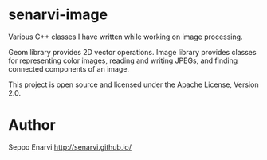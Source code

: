 senarvi-image
=============

Various C++ classes I have written while working on image processing.

Geom library provides 2D vector operations. Image library provides classes for
representing color images, reading and writing JPEGs, and finding connected
components of an image.

This project is open source and licensed under the Apache License, Version 2.0.


Author
======

Seppo Enarvi
http://senarvi.github.io/
